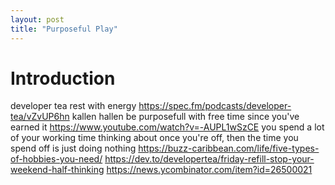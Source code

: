 ```yaml
---
layout: post
title: "Purposeful Play"
---
```


# Introduction

developer tea rest with energy https://spec.fm/podcasts/developer-tea/vZvUP6hn
kallen hallen be purposefull with free time since you've earned it https://www.youtube.com/watch?v=-AUPL1wSzCE
you spend a lot of your working time thinking about once you're off, then the time you spend off is just doing nothing 
https://buzz-caribbean.com/life/five-types-of-hobbies-you-need/
https://dev.to/developertea/friday-refill-stop-your-weekend-half-thinking
https://news.ycombinator.com/item?id=26500021